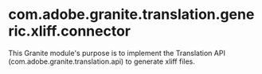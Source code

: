 com.adobe.granite.translation.generic.xliff.connector
=========================

This Granite module's purpose is to implement the Translation API (com.adobe.granite.translation.api) to generate xliff files.